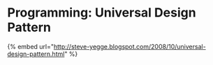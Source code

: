 # Programming: Universal Design Pattern

{% embed url="http://steve-yegge.blogspot.com/2008/10/universal-design-pattern.html" %}



